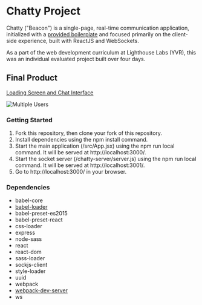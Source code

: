 # Chatty Project

Chatty ("Beacon") is a single-page, real-time communication application, initialized with a [provided boilerplate](https://github.com/lighthouse-labs/react-simple-boilerplate) and focused primarily on the client-side experience, built with ReactJS and WebSockets.

As a part of the web development curriculum at Lighthouse Labs (YVR), this was an individual evaluated project built over four days.

## Final Product
[Loading Screen and Chat Interface](https://github.com/monicasoojilee/react-boilerplate/blob/master/styles/beacon-demo.gif)

![Multiple Users](https://github.com/monicasoojilee/react-boilerplate/blob/master/styles/multiple-convos.png)


### Getting Started
1. Fork this repository, then clone your fork of this repository.
2. Install dependencies using the npm install command.
3. Start the main application (/src/App.jsx) using the npm run local command. It will be served at http://localhost:3000/.
4. Start the socket server (/chatty-server/server.js) using the npm run local command. It will be served at http://localhost:3001/.
5. Go to http://localhost:3000/ in your browser.

### Dependencies
* babel-core
* [babel-loader](https://github.com/babel/babel-loader)
* babel-preset-es2015
* babel-preset-react
* css-loader
* express
* node-sass
* react
* react-dom
* sass-loader
* sockjs-client
* style-loader
* uuid
* webpack
* [webpack-dev-server](https://github.com/webpack/webpack-dev-server)
* ws
